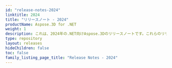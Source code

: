 ```yaml
---
id: "release-notes-2024"
linktitle: 2024
title: "リリースノート - 2024"
productName: Aspose.3D for .NET
weight: 1
description: これは、2024年の.NET向けAspose.3Dのリリースノートです。これらのリリースノートでは、現在のバージョンで修正された問題のリストと、公開されているAPIおよび動作の変更点について説明します。
type: repository
layout: releases
hideChildren: false
toc: false
family_listing_page_title: "Release Notes - 2024"
---
```


